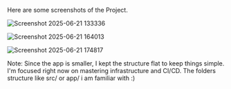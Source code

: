Here are some screenshots of the Project.

![Screenshot 2025-06-21 133336](https://github.com/user-attachments/assets/5f2f0cb1-58e0-4a17-b438-dab506f03641)

![Screenshot 2025-06-21 164013](https://github.com/user-attachments/assets/1c86582e-fbac-40e4-8c10-ae7d7aaa6a35)

![Screenshot 2025-06-21 174817](https://github.com/user-attachments/assets/8dea832f-9110-4cb3-b55f-ee3b37c8f0e5)

Note:
Since the app is smaller, I kept the structure flat to keep things simple. I'm focused right now on mastering infrastructure and CI/CD. The folders structure like src/ or app/ i am familiar with :)
